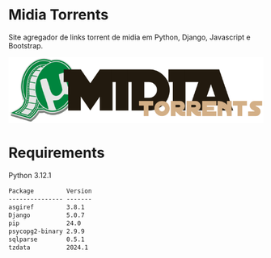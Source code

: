 # Midia Torrents

Site agregador de links torrent de midia em Python, Django, Javascript e Bootstrap.

![Midia Torrents](frontend/images/u_midia_torrents.png)

# Requirements

Python 3.12.1

```shell
Package         Version
--------------- -------
asgiref         3.8.1
Django          5.0.7
pip             24.0
psycopg2-binary 2.9.9
sqlparse        0.5.1
tzdata          2024.1
```
